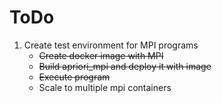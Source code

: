 # ToDo
1. Create test environment for MPI programs
    - ~~Create docker image with MPI~~
    - ~~Build apriori_mpi and deploy it with image~~
    - ~~Execute program~~
    - Scale to multiple mpi containers